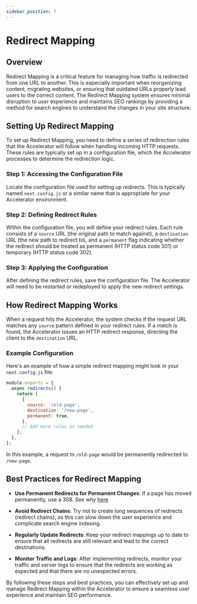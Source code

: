 ```yaml
---
sidebar_position: 7
---
```


# Redirect Mapping

## Overview

Redirect Mapping is a critical feature for managing how traffic is redirected from one URL to another. This is especially important when reorganizing content, migrating websites, or ensuring that outdated URLs properly lead users to the correct content. The Redirect Mapping system ensures minimal disruption to user experience and maintains SEO rankings by providing a method for search engines to understand the changes in your site structure.

## Setting Up Redirect Mapping

To set up Redirect Mapping, you need to define a series of redirection rules that the Accelerator will follow when handling incoming HTTP requests. These rules are typically set up in a configuration file, which the Accelerator processes to determine the redirection logic.

### Step 1: Accessing the Configuration File

Locate the configuration file used for setting up redirects. This is typically named `next.config.js` or a similar name that is appropriate for your Accelerator environment.

### Step 2: Defining Redirect Rules

Within the configuration file, you will define your redirect rules. Each rule consists of a `source` URL (the original path to match against), a `destination` URL (the new path to redirect to), and a `permanent` flag indicating whether the redirect should be treated as permanent (HTTP status code 301) or temporary (HTTP status code 302).

### Step 3: Applying the Configuration

After defining the redirect rules, save the configuration file. The Accelerator will need to be restarted or redeployed to apply the new redirect settings.

## How Redirect Mapping Works

When a request hits the Accelerator, the system checks if the request URL matches any `source` pattern defined in your redirect rules. If a match is found, the Accelerator issues an HTTP redirect response, directing the client to the `destination` URL.

### Example Configuration

Here's an example of how a simple redirect mapping might look in your `next.config.js` file:

```javascript
module.exports = {
  async redirects() {
    return [
      {
        source: '/old-page',
        destination: '/new-page',
        permanent: true,
      },
      // Add more rules as needed
    ];
  },
};
```

In this example, a request to `/old-page` would be permanently redirected to `/new-page`.

## Best Practices for Redirect Mapping

- **Use Permanent Redirects for Permanent Changes**: If a page has moved permanently, use a 308. See why [here](https://nextjs.org/docs/pages/api-reference/next-config-js/redirects)

- **Avoid Redirect Chains**: Try not to create long sequences of redirects (redirect chains), as this can slow down the user experience and complicate search engine indexing.

- **Regularly Update Redirects**: Keep your redirect mappings up to date to ensure that all redirects are still relevant and lead to the correct destinations.

- **Monitor Traffic and Logs**: After implementing redirects, monitor your traffic and server logs to ensure that the redirects are working as expected and that there are no unexpected errors.

By following these steps and best practices, you can effectively set up and manage Redirect Mapping within the Accelerator to ensure a seamless user experience and maintain SEO performance.
